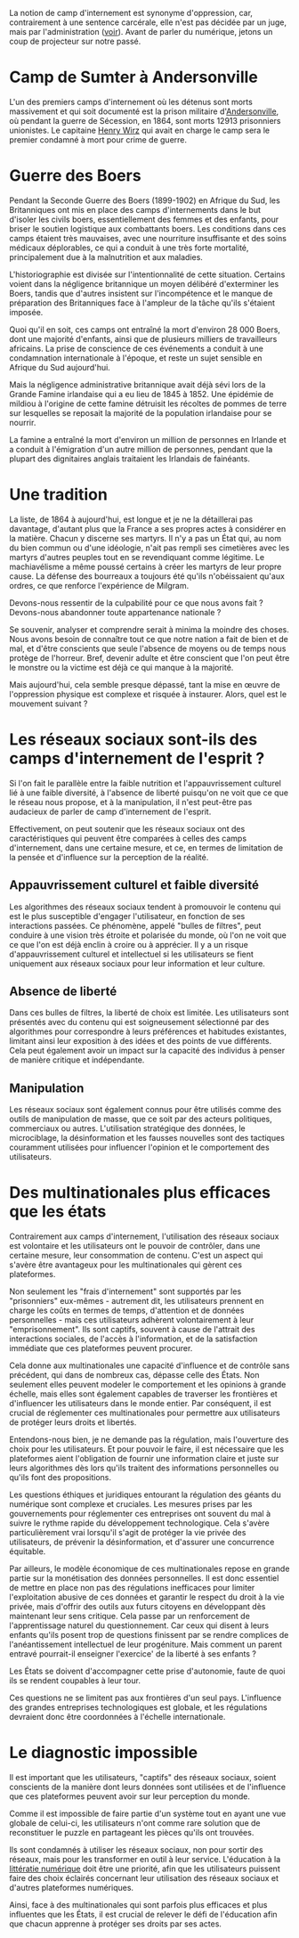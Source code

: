 La notion de camp d'internement est synonyme d'oppression, car, contrairement à une sentence carcérale, elle n'est pas décidée par un juge, mais par l'administration ([voir](https://www-cairn-info.rp1.ensam.eu/revue-les-cahiers-de-la-shoah-2003-1-page-45.htm)).
Avant de parler du numérique, jetons un coup de projecteur sur notre passé.

# Camp de Sumter à Andersonville
L'un des premiers camps d'internement où les détenus sont morts massivement et qui soit documenté est la prison militaire d'[Andersonville](https://fr.wikipedia.org/wiki/Camp_d%27Andersonville), où pendant la guerre de Sécession, en 1864, sont morts 12913 prisonniers unionistes. Le capitaine [Henry Wirz](https://fr.wikipedia.org/wiki/Henry_Wirz) qui avait en charge le camp sera le premier condamné à mort pour crime de guerre.

# Guerre des Boers
Pendant la Seconde Guerre des Boers (1899-1902) en Afrique du Sud, les Britanniques ont mis en place des camps d'internements dans le but d'isoler les civils boers, essentiellement des femmes et des enfants, pour briser le soutien logistique aux combattants boers. Les conditions dans ces camps étaient très mauvaises, avec une nourriture insuffisante et des soins médicaux déplorables, ce qui a conduit à une très forte mortalité, principalement due à la malnutrition et aux maladies.

L'historiographie est divisée sur l'intentionnalité de cette situation. Certains voient dans la négligence britannique un moyen délibéré d'exterminer les Boers, tandis que d'autres insistent sur l'incompétence et le manque de préparation des Britanniques face à l'ampleur de la tâche qu'ils s'étaient imposée.

Quoi qu'il en soit, ces camps ont entraîné la mort d'environ 28 000 Boers, dont une majorité d'enfants, ainsi que de plusieurs milliers de travailleurs africains. La prise de conscience de ces événements a conduit à une condamnation internationale à l'époque, et reste un sujet sensible en Afrique du Sud aujourd'hui.

Mais la négligence administrative britannique avait déjà sévi lors de la Grande Famine irlandaise qui a eu lieu de 1845 à 1852. Une épidémie de mildiou à l'origine de cette famine détruisit les récoltes de pommes de terre sur lesquelles se reposait la majorité de la population irlandaise pour se nourrir.

La famine a entraîné la mort d'environ un million de personnes en Irlande et a conduit à l'émigration d'un autre million de personnes, pendant que la plupart des dignitaires anglais traitaient les Irlandais de fainéants.

# Une tradition
La liste, de 1864 à aujourd'hui, est longue et je ne la détaillerai pas davantage, d'autant plus que la France a ses propres actes à considérer en la matière. Chacun y discerne ses martyrs. Il n'y a pas un État qui, au nom du bien commun ou d'une idéologie, n'ait pas rempli ses cimetières avec les martyrs d'autres peuples tout en se revendiquant comme légitime. Le machiavélisme a même poussé certains à créer les martyrs de leur propre cause. La défense des bourreaux a toujours été qu'ils n'obéissaient qu'aux ordres, ce que renforce l'expérience de Milgram.

Devons-nous ressentir de la culpabilité pour ce que nous avons fait ? Devons-nous abandonner toute appartenance nationale ?

Se souvenir, analyser et comprendre serait à minima la moindre des choses. Nous avons besoin de connaître tout ce que notre nation a fait de bien et de mal, et d'être conscients que seule l'absence de moyens ou de temps nous protège de l'horreur. Bref, devenir adulte et être conscient que l'on peut être le monstre ou la victime est déjà ce qui manque à la majorité.

Mais aujourd'hui, cela semble presque dépassé, tant la mise en œuvre de l'oppression physique est complexe et risquée à instaurer. Alors, quel est le mouvement suivant ?

# Les réseaux sociaux sont-ils des camps d'internement de l'esprit ?

Si l'on fait le parallèle entre la faible nutrition et l'appauvrissement culturel lié à une faible diversité, à l'absence de liberté puisqu'on ne voit que ce que le réseau nous propose, et à la manipulation, il n'est peut-être pas audacieux de parler de camp d'internement de l'esprit.

Effectivement, on peut soutenir que les réseaux sociaux ont des caractéristiques qui peuvent être comparées à celles des camps d'internement, dans une certaine mesure, et ce, en termes de limitation de la pensée et d'influence sur la perception de la réalité.

## Appauvrissement culturel et faible diversité
Les algorithmes des réseaux sociaux tendent à promouvoir le contenu qui est le plus susceptible d'engager l'utilisateur, en fonction de ses interactions passées. Ce phénomène, appelé "bulles de filtres", peut conduire à une vision très étroite et polarisée du monde, où l'on ne voit que ce que l'on est déjà enclin à croire ou à apprécier. Il y a un risque d'appauvrissement culturel et intellectuel si les utilisateurs se fient uniquement aux réseaux sociaux pour leur information et leur culture.

## Absence de liberté
Dans ces bulles de filtres, la liberté de choix est limitée. Les utilisateurs sont présentés avec du contenu qui est soigneusement sélectionné par des algorithmes pour correspondre à leurs préférences et habitudes existantes, limitant ainsi leur exposition à des idées et des points de vue différents. Cela peut également avoir un impact sur la capacité des individus à penser de manière critique et indépendante.

## Manipulation
Les réseaux sociaux sont également connus pour être utilisés comme des outils de manipulation de masse, que ce soit par des acteurs politiques, commerciaux ou autres. L'utilisation stratégique des données, le microciblage, la désinformation et les fausses nouvelles sont des tactiques couramment utilisées pour influencer l'opinion et le comportement des utilisateurs.

# Des multinationales plus efficaces que les états
Contrairement aux camps d'internement, l'utilisation des réseaux sociaux est volontaire et les utilisateurs ont le pouvoir de contrôler, dans une certaine mesure, leur consommation de contenu. C'est un aspect qui s'avère être avantageux pour les multinationales qui gèrent ces plateformes.

Non seulement les "frais d'internement" sont supportés par les "prisonniers" eux-mêmes - autrement dit, les utilisateurs prennent en charge les coûts en termes de temps, d'attention et de données personnelles - mais ces utilisateurs adhèrent volontairement à leur "emprisonnement". Ils sont captifs, souvent à cause de l'attrait des interactions sociales, de l'accès à l'information, et de la satisfaction immédiate que ces plateformes peuvent procurer.

Cela donne aux multinationales une capacité d'influence et de contrôle sans précédent, qui dans de nombreux cas, dépasse celle des États. Non seulement elles peuvent modeler le comportement et les opinions à grande échelle, mais elles sont également capables de traverser les frontières et d'influencer les utilisateurs dans le monde entier. Par conséquent, il est crucial de réglementer ces multinationales pour permettre aux utilisateurs de protéger leurs droits et libertés.

Entendons-nous bien, je ne demande pas la régulation, mais l'ouverture des choix pour les utilisateurs. Et pour pouvoir le faire, il est nécessaire que les plateformes aient l'obligation de fournir une information claire et juste sur leurs algorithmes dès lors qu'ils traitent des informations personnelles ou qu'ils font des propositions.

Les questions éthiques et juridiques entourant la régulation des géants du numérique sont complexe et cruciales. Les mesures prises par les gouvernements pour réglementer ces entreprises ont souvent du mal à suivre le rythme rapide du développement technologique. Cela s'avère particulièrement vrai lorsqu'il s'agit de protéger la vie privée des utilisateurs, de prévenir la désinformation, et d'assurer une concurrence équitable.

Par ailleurs, le modèle économique de ces multinationales repose en grande partie sur la monétisation des données personnelles. Il est donc essentiel de mettre en place non pas des régulations inefficaces pour limiter l'exploitation abusive de ces données et garantir le respect du droit à la vie privée, mais d'offrir des outils aux futurs citoyens en développant dès maintenant leur sens critique. Cela passe par un renforcement de l'apprentissage naturel du questionnement.
Car ceux qui disent à leurs enfants qu'ils posent trop de questions finissent par se rendre complices de l'anéantissement intellectuel de leur progéniture. Mais comment un parent entravé pourrait-il enseigner l'exercice' de la liberté à ses enfants ?

Les États se doivent d'accompagner cette prise d'autonomie, faute de quoi ils se rendent coupables à leur tour.

Ces questions ne se limitent pas aux frontières d'un seul pays. L'influence des grandes entreprises technologiques est globale, et les régulations devraient donc être coordonnées à l'échelle internationale.

# Le diagnostic impossible

Il est important que les utilisateurs, "captifs" des réseaux sociaux, soient conscients de la manière dont leurs données sont utilisées et de l'influence que ces plateformes peuvent avoir sur leur perception du monde. 

Comme il est impossible de faire partie d'un système tout en ayant une vue globale de celui-ci, les utilisateurs n'ont comme rare solution que de reconstituer le puzzle en partageant les pièces qu'ils ont trouvées. 

Ils sont condamnés à utiliser les réseaux sociaux, non pour sortir des réseaux, mais pour les transformer en outil à leur service. L'éducation à la [littératie numérique](https://fr.wikipedia.org/wiki/Litt%C3%A9ratie_num%C3%A9rique) doit être une priorité, afin que les utilisateurs puissent faire des choix éclairés concernant leur utilisation des réseaux sociaux et d'autres plateformes numériques.

Ainsi, face à des multinationales qui sont parfois plus efficaces et plus influentes que les États, il est crucial de relever le défi de l'éducation afin que chacun apprenne à protéger ses droits par ses actes.
